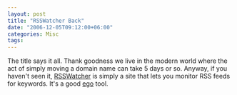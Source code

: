 ```yaml
---
layout: post
title: "RSSWatcher Back"
date: "2006-12-05T09:12:00+06:00"
categories: Misc 
tags: 
---
```


The title says it all. Thank goodness we live in the modern world where the act of simply moving a domain name can take 5 days or so. Anyway, if you haven't seen it, <a href="http://www.rsswatcher.com">RSSWatcher</a> is simply a site that lets you monitor RSS feeds for keywords. It's a good <a href="http://www.egoaddict.com">ego</a> tool.